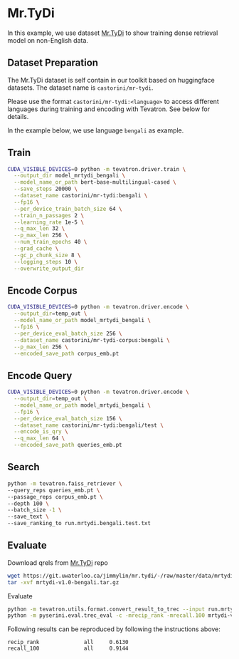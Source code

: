 # Mr.TyDi

In this example, we use dataset [Mr.TyDi](https://github.com/castorini/mr.tydi) 
to show training dense retrieval model on non-English data.

## Dataset Preparation 
The Mr.TyDi dataset is self contain in our toolkit based on huggingface datasets.
The dataset name is `castorini/mr-tydi`. 

Please use the format `castorini/mr-tydi:<language>` to access different languages during
training and encoding with Tevatron.
See below for details.

In the example below, we use language `bengali` as example.
## Train
```bash
CUDA_VISIBLE_DEVICES=0 python -m tevatron.driver.train \
  --output_dir model_mrtydi_bengali \
  --model_name_or_path bert-base-multilingual-cased \
  --save_steps 20000 \
  --dataset_name castorini/mr-tydi:bengali \
  --fp16 \
  --per_device_train_batch_size 64 \
  --train_n_passages 2 \
  --learning_rate 1e-5 \
  --q_max_len 32 \
  --p_max_len 256 \
  --num_train_epochs 40 \
  --grad_cache \
  --gc_p_chunk_size 8 \
  --logging_steps 10 \
  --overwrite_output_dir
```

## Encode Corpus
```bash
CUDA_VISIBLE_DEVICES=0 python -m tevatron.driver.encode \
  --output_dir=temp_out \
  --model_name_or_path model_mrtydi_bengali \
  --fp16 \
  --per_device_eval_batch_size 256 \
  --dataset_name castorini/mr-tydi-corpus:bengali \
  --p_max_len 256 \
  --encoded_save_path corpus_emb.pt 
```

## Encode Query
```bash
CUDA_VISIBLE_DEVICES=0 python -m tevatron.driver.encode \
  --output_dir=temp_out \
  --model_name_or_path model_mrtydi_bengali \
  --fp16 \
  --per_device_eval_batch_size 156 \
  --dataset_name castorini/mr-tydi:bengali/test \
  --encode_is_qry \
  --q_max_len 64 \
  --encoded_save_path queries_emb.pt 
```

## Search
```bash
python -m tevatron.faiss_retriever \
--query_reps queries_emb.pt \
--passage_reps corpus_emb.pt \
--depth 100 \
--batch_size -1 \
--save_text \
--save_ranking_to run.mrtydi.bengali.test.txt
```

## Evaluate
Download qrels from [Mr.TyDi](https://github.com/castorini/mr.tydi) repo
```bash
wget https://git.uwaterloo.ca/jimmylin/mr.tydi/-/raw/master/data/mrtydi-v1.0-bengali.tar.gz
tar -xvf mrtydi-v1.0-bengali.tar.gz
```

Evaluate
```bash
python -m tevatron.utils.format.convert_result_to_trec --input run.mrtydi.bengali.test.txt --output run.mrtydi.bengali.test.trec
python -m pyserini.eval.trec_eval -c -mrecip_rank -mrecall.100 mrtydi-v1.0-bengali/qrels.test.txt run.mrtydi.bengali.test.trec
```

Following results can be reproduced by following the instructions above:
```
recip_rank              all     0.6130
recall_100              all     0.9144
```
